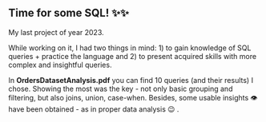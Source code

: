 ## Time for some SQL! :sparkles::sparkles:

My last project of year 2023. 

While working on it, I had two things in mind: 1) to gain knowledge of SQL queries + practice the language and 2) to present acquired skills with more complex and insightful queries. 

In **OrdersDatasetAnalysis.pdf** you can find 10 queries (and their results) I chose. Showing the most was the key - not only basic grouping and filtering, but also joins, union, case-when. Besides, some usable insights :eye: have been obtained - as in proper data analysis :wink: .
